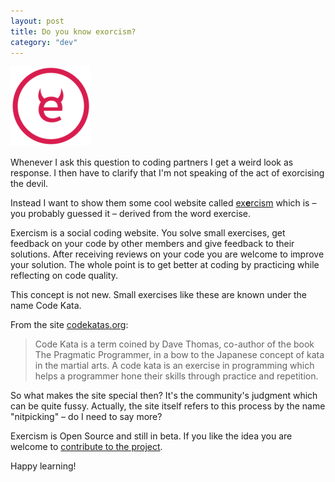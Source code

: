 ```yaml
---
layout: post
title: Do you know exorcism?
category: "dev"
---
```


<a href="http://www.exercism.io"><img class="right" src="/assets/exercism/exercism.png" alt="Exercism.io logo"></a>

Whenever I ask this question to coding partners I get a weird look as response. I then have to clarify that I'm not speaking of the act of exorcising the devil.

Instead I want to show them some cool website called [ex**e**rcism](http://www.exercism.io) which is – you probably guessed it – derived from the word exercise.

Exercism is a social coding website. You solve small exercises, get feedback on your code by other members and give feedback to their solutions. After receiving reviews on your code you are welcome to improve your solution. The whole point is to get better at coding by practicing while reflecting on code quality.

This concept is not new. Small exercises like these are known under the name Code Kata.

From the site [codekatas.org](http://www.codekatas.org/):

> Code Kata is a term coined by Dave Thomas, co-author of the book The Pragmatic Programmer, in a bow to the Japanese concept of kata in the martial arts. A code kata is an exercise in programming which helps a programmer hone their skills through practice and repetition.

So what makes the site special then? It's the community's judgment which can be quite fussy. Actually, the site itself refers to this process by the name "nitpicking" – do I need to say more? 

Exercism is Open Source and still in beta. If you like the idea you are welcome to [contribute to the project](https://github.com/exercism/exercism.io).

Happy learning!

